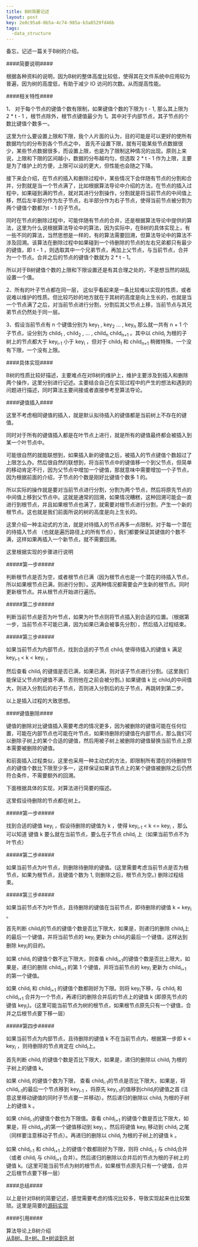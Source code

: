 ```yaml
---
title: B树简要记述
layout: post
key: 2e8c95a8-0b5a-4c74-985a-b3a8529fd46b
tags:
  -data_structure 
---
```



备忘，记述一篇关于B树的介绍。

####简要说明####

根据各种资料的说明，因为B树的整体高度比较低，使得其在文件系统中应用较为普遍，因为树的高度低，有助于减少 IO 访问的次数。从而提高性能。

####相关特性####

1、 对于每个节点的键值个数有限制，如果键值个数的下限为 t - 1, 那么其上限为 2 * t - 1 ，根节点除外，根节点键值最少为 1。其中对于内部节点，其子节点的个数比键值个数多一。

这里为什么要设置上限和下限，我个人片面的认为，目的可能是可以更好的使所有数据均匀的分布到各个节点之中， 首先不设置下限，就有可能某些节点数据很少，某些节点数据很多，而设置上限，也是为了限制这种情况的出现。原则上来说，上限和下限的区间越小，数据的分布越均匀，但选取 2 * t - 1 作为上限，主要是为了维护上的方便，上限可以设的更大，但性能也会随之下降。

接下来会介绍，在节点的插入和删除过程中，某些情况下会伴随有节点的分割和合并，分割就是当一个节点满了，比如根据算法导论中介绍的方法，在节点的插入过程中，如果碰到满的节点，就对其进行分割操作，分割就是将当前节点的中间值上移，然后左半部分作为左子节点，右半部分作为右子节点，使得当前节点被分割为两个键值个数都为t - 1 的子节点。

同时在节点的删除过程中，可能伴随有节点的合并，还是根据算法导论中提供的算法，这里为什么说根据算法导论中的算法，因为实际中，在B树的具体实现上，有一些不同的算法，当然思想是一样的，有的算法需要回溯，但算法导论中的算法不涉及回溯。该算法在删除过程中如果碰到一个待删除的节点的左右兄弟都只有最少的键值，即 t - 1 ，则选取其中一个兄弟节点，再加上父节点，与当前节点，合并为一个节点。合并之后的节点的键值个数就为 2 * t - 1。

所以对于B树键值个数的上限和下限设置还是有其合理之处的，不是想当然的胡乱设置一个值。

2、所有的叶子节点都在同一层， 这似乎看起来是一条比较难以实现的性质，或者说难以维护的性质。但比较巧妙的地方就在于其树的高度是向上生长的，也就是当一个节点满了之后，对当前节点进行分割，分割后其父节点上移，当前节点与其兄弟节点仍然处于同一层。

3、假设当前节点有 n 个键值分别为 key<sub>1</sub> , key<sub>2</sub> ... , key<sub>n</sub> 那么就一共有 n + 1 个子节点，设分别为 child<sub>1</sub> , child<sub>2</sub> , ... , child<sub>n</sub> child<sub>n+1</sub> 。其中以 child<sub>i</sub> 为根的子树上的节点都大于 key<sub>i-1</sub> 小于 key<sub>i</sub> ，但对于 child<sub>1</sub> 和 child<sub>n+1</sub> 稍微特殊，一个没有下限，一个没有上限。

####具体实现####

B树的性质比较好描述，主要难点在对B树的维护上，维护主要涉及到插入和删除两个操作，这里分别进行记述。主要结合自己在实现过程中的产生的想法和遇到的问题进行描述，同时算法主要间接或者直接参考至算法导论。

####键值插入####

这里不考虑相同键值的插入，就是默认拟待插入的键值都是当前树上不存在的键值。

同时对于所有的键值插入都是在叶节点上进行，就是所有的键值最终都会被插入到某一个叶节点中。

可能很自然的就能联想到，如果插入新的键值之后，被插入的节点键值个数超过了上限怎么办。然后很自然的联想到，将当前节点中的键值移一个到父节点，但简单的移动肯定不行，因为父节点中增加一个键值，那就意味中需要增加一个子节点，因为根据前面的介绍，子节点的个数是刚好比键值个数多 1 的。

所以实际的操作就是要对当前节点进行分割，分割为两个节点，然后将原先节点的中间值上移到父节点中。这就是通常的回溯，如果情况糟糕，这种回溯可能会一直进行到根节点，并且如果根节点也满了，就需要对根节点进行分割，产生一个新的根节点。这也就是我们前面所说的树的高度是向上生长的。

这里介绍一种主动式的方法，就是对待插入的节点再多一点限制，对于每一个潜在的待插入节点 （也就是遍历路径上的所有节点），我们都要保证其键值的个数不满，这样如果再插入一个新节点，就不需要回溯。

这里根据实现的步骤进行说明

#####第一步#####

判断根节点是否为空，或者根节点已满（因为根节点也是一个潜在的待插入节点，所以如果根节点已满，则进行分割）。这两种情况都需要会产生新的根节点。同时更新根节点。并从根节点开始进行遍历。

#####第二步#####

判断当前节点是否为叶节点，如果为叶节点则将节点插入到合适的位置。（根据第一步，当前节点不可能已满，因为如果已满会被事先分割），然后插入过程结束。

#####第三步#####

如果当前节点为内部节点，找到合适的子节点 child<sub>i</sub> 使得待插入的键值 k 满足 key<sub>i-1</sub> < k < key<sub>i</sub> 。

然后查看 child<sub>i</sub> 的键值是否已满，如果已满，则对该子节点进行分割。(这里我们能保证父节点的键值不满，否则他在之前会被分割。) 如果键值 k 比 child<sub>i</sub>的中间值大，则进入分割后的右子节点，否则进入分割后的左子节点，再跳转到第二步。

以上是插入过程的大致思想。

####键值删除####

键值的删除对比键值插入需要考虑的情况更多，因为被删除的键值可能在任何位置，可能在内部节点也可能在叶节点，如果待删除的键值在内部节点，那么我们可以删除子树上的某个合适的键值，然后用被子树上被删除的键值替换当前节点上原本需要被删除的键值。

和前面插入过程类似，这里也采用一种主动式的方法，即限制所有潜在的待删除节点的键值个数比下限至少多一，这样保证如果该节点上的某个键值被删除之后仍然符合条件，不需要额外的回溯。

下面根据具体的实现，对算法进行简要的描述。

这里假设待删除的节点都在树上。

#####第一步#####

找到合适的键值 key<sub>i</sub> ，假设待删除的键值为 k ，使得 key<sub>i-1</sub> < k <= key<sub>i</sub> ，那么可以知道 键值 k 要么就在当前节点，要么在子节点 child<sub>i</sub> 上（如果当前节点不为叶节点）

#####第二步#####

如果当前节点为叶节点，则删除待删除的键值。(这里需要考虑当前节点是否为根节点，如果为根节点，且键值个数为 1, 则删除之后，根节点为空。) 删除过程结束。

#####第三步#####

如果当前节点不为叶节点，且待删除的键值在当前节点，即待删除的键值 k = key<sub>i</sub> 。

首先判断 child<sub>i</sub>的节点的键值个数是否比下限大，如果是，则递归的删除 child<sub>i</sub>上的最后一个键值，并将当前节点的 key<sub>i</sub> 更新为 child<sub>i</sub>的最后一个键值，这样达到删除 key<sub>i</sub>的目的。

如果 child<sub>i</sub> 的键值个数不比下限大，则查看 child<sub>i+1</sub>的键值个数是否比上限大，如果是，递归的删除 child<sub>i+1</sub> 的第 1 个键值，并将当前节点的 key<sub>i</sub> 更新为 child<sub>i+1</sub> 的第一个键值。

如果 child<sub>i</sub> 和 child<sub>i+1</sub> 的键值个数都刚好为下限。则将 key<sub>i</sub>下移，与 child<sub>i</sub> 和 child<sub>i+1</sub> 合并为一个节点，再递归的删除合并后的节点上的键值 k (即原先节点的键值 key<sub>i</sub>)。(这里可能当前节点为树的根节点，如果根节点原先只有一个键值，合并之后根节点要下移一层）

#####第四步#####

如果当前节点为内部节点，且待删除的键值 k 不在当前节点内，根据第一步即 k < key<sub>i</sub> ，则待删除的节点肯定在 child<sub>i</sub>上。

首先判断 child<sub>i</sub> 的键值个数是否比下限大，如果是，递归的删除以 child<sub>i</sub> 为根的子树上的键值 k。

如果 child<sub>i</sub> 的键值个数为下限， 查看 child<sub>i-1</sub>的节点是否比下限大，如果是，将 child<sub>i-1</sub>的最后一个节点移到 key<sub>i-1</sub> ，将原先 key<sub>i-1</sub>的值移到child<sub>i</sub>的键值之首 (注意这里移动键值的同时子节点要一并移动）。然后递归的删除以 child<sub>i</sub> 为根的子树上的键值 k 。

如果 child<sub>i-1</sub>的键值个数也为下限值。查看 child<sub>i+1</sub> 的键值个数是否比下限大，如果是，将 child<sub>i+1</sub>的第一个键值移动到 key<sub>i</sub> 。然后将键值 key<sub>i</sub> 移动到 child<sub>i</sub> 之尾 （同样要注意移动子节点）。再递归的删除以 child<sub>i</sub> 为根的子树上的键值 k 。

如果 child<sub>i-1</sub> 和 child<sub>i+1</sub> 上的键值个数都刚好为下限，则将 child<sub>i-1</sub> 与 child<sub>i</sub>合并 （或者 child<sub>i</sub> 与 child<sub>i+1</sub> 合并）。然后递归的删除以合并后的节点为根的子树上的键值 k。(这里可能当前节点为树的根节点，如果根节点原先只有一个键值，合并之后根节点要下移一层）

####总结####

以上是针对B树的简要记述，感觉需要考虑的情况比较多，导致实现起来也比较繁琐。这里是简要的[源码实现](/code/btree.html)

####引用####

算法导论上B树介绍 <br>
[从B树、B+树、B\*树谈到R 树](http://blog.csdn.net/v_JULY_v/article/details/6530142)
